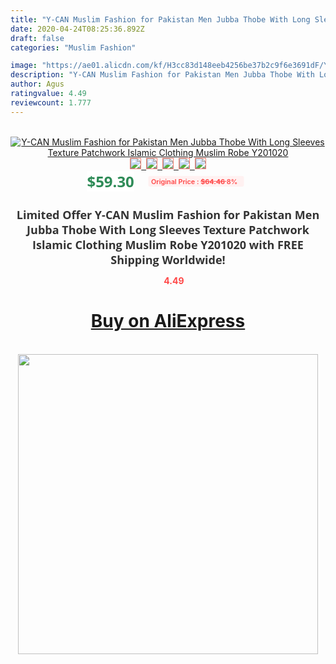 ```yaml
---
title: "Y-CAN Muslim Fashion for Pakistan Men Jubba Thobe With Long Sleeves Texture Patchwork Islamic Clothing Muslim Robe Y201020"
date: 2020-04-24T08:25:36.892Z
draft: false
categories: "Muslim Fashion"

image: "https://ae01.alicdn.com/kf/H3cc83d148eeb4256be37b2c9f6e3691dF/Y-CAN-Muslim-Fashion-for-Pakistan-Men-Jubba-Thobe-With-Long-Sleeves-Texture-Patchwork-Islamic-Clothing.jpg"
description: "Y-CAN Muslim Fashion for Pakistan Men Jubba Thobe With Long Sleeves Texture Patchwork Islamic Clothing Muslim Robe Y201020"
author: Agus
ratingvalue: 4.49
reviewcount: 1.777
---
```

<br>
<div style="text-align: center;">
<a href="https://s.click.aliexpress.com/e/_9HLV1F" target="_blank" rel="nofollow noopener noreferrer"><img alt="Y-CAN Muslim Fashion for Pakistan Men Jubba Thobe With Long Sleeves Texture Patchwork Islamic Clothing Muslim Robe Y201020" class="magnifier-image" src="https://ae01.alicdn.com/kf/H3cc83d148eeb4256be37b2c9f6e3691dF/Y-CAN-Muslim-Fashion-for-Pakistan-Men-Jubba-Thobe-With-Long-Sleeves-Texture-Patchwork-Islamic-Clothing.jpg_640x640.jpg">
<br>
<img style="border:1px solid salmon" src="https://ae01.alicdn.com/kf/H3cc83d148eeb4256be37b2c9f6e3691dF/Y-CAN-Muslim-Fashion-for-Pakistan-Men-Jubba-Thobe-With-Long-Sleeves-Texture-Patchwork-Islamic-Clothing.jpg_120x120.jpg">&nbsp;&nbsp;<img style="border:1px solid salmon" src="https://ae01.alicdn.com/kf/Hd2e16e76bcb04d0b958d718271988c89R/Y-CAN-Muslim-Fashion-for-Pakistan-Men-Jubba-Thobe-With-Long-Sleeves-Texture-Patchwork-Islamic-Clothing.jpg_120x120.jpg">&nbsp;&nbsp;<img style="border:1px solid salmon" src="https://ae01.alicdn.com/kf/H5d3ca736f6414fcdad14067522dfc6f0Z/Y-CAN-Muslim-Fashion-for-Pakistan-Men-Jubba-Thobe-With-Long-Sleeves-Texture-Patchwork-Islamic-Clothing.jpg_120x120.jpg">&nbsp;&nbsp;<img style="border:1px solid salmon" src="https://ae01.alicdn.com/kf/H418f2cc2b62a455e8859b6d03ca48061p/Y-CAN-Muslim-Fashion-for-Pakistan-Men-Jubba-Thobe-With-Long-Sleeves-Texture-Patchwork-Islamic-Clothing.jpg_120x120.jpg">&nbsp;&nbsp;<img style="border:1px solid salmon" src="https://ae01.alicdn.com/kf/Hb84da915a9f74e85a65b7b8378679019l/Y-CAN-Muslim-Fashion-for-Pakistan-Men-Jubba-Thobe-With-Long-Sleeves-Texture-Patchwork-Islamic-Clothing.jpg_120x120.jpg"></a></div><br0>
<div style="text-align: center;"><span style="background-color: white; border: 0px; box-sizing: border-box; color: seagreen; display: inline-block; font-family: &quot;open sans&quot; , &quot;arial&quot; , &quot;helvetica&quot; , sans-serif , &quot;heiti&quot;; font-size: 24px; font-stretch: inherit; font-weight: 700; line-height: inherit; margin: 0px 10px 0px 0px; padding: 0px; vertical-align: middle;">$59.30 </span>
<span style="background: rgb(255 , 241 , 241); border-radius: 3px; border: 0px; box-sizing: border-box; color: #ff4747; display: inline-block; font-family: inherit; font-size: 12px; font-stretch: inherit; font-style: inherit; font-variant: inherit; font-weight: 600; line-height: inherit; margin: 0px; padding: 2px 5px; transform: scale(0.9); vertical-align: middle;">Original Price : <b style="text-decoration: line-through;">$64.46 </b> 8%&nbsp;&nbsp;</span></div>
<h1 style="color: #333333; display: inline-block; font-family: &quot;open sans&quot; , &quot;arial&quot; , &quot;helvetica&quot; , sans-serif , &quot;heiti&quot;; font-size: 18px; font-stretch: inherit; font-weight: 700; text-align: center;">Limited Offer Y-CAN Muslim Fashion for Pakistan Men Jubba Thobe With Long Sleeves Texture Patchwork Islamic Clothing Muslim Robe Y201020 with FREE Shipping Worldwide!</h1>
<div style="color: #ff4747; text-align: center;">
<img src="https://4.bp.blogspot.com/-M0ZcTcb-5uY/XleCXlxnR4I/AAAAAAAAAEc/OrjgMkXV1oMQFaCRZj5HQwOCBcu3w1FegCPcBGAYYCw/s1600/star.png" style="height: 15px;">&nbsp;<b>4.49</b></div>
<div class="button_cont" align="center"><a class="buynow_a" href="https://s.click.aliexpress.com/e/_9HLV1F" target="_blank" rel="nofollow noopener noreferrer"><H1>Buy on AliExpress</H1></a></div><br>
<div class="separator" style="clear: both; text-align: center;">
<img src="https://lh3.googleusercontent.com/-pTy5HemUv9M/XlePHvY0dAI/AAAAAAAAAE4/0nX5iRUoIWY8eMW9Dpxeirr157OZliDIgCLcBGAsYHQ/s1600/badge.gif" width="480">
</div>
